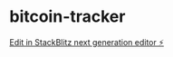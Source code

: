 # bitcoin-tracker

[Edit in StackBlitz next generation editor ⚡️](https://stackblitz.com/~/github.com/vugee46/bitcoin-tracker)